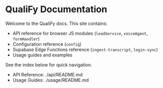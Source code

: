 # QualiFy Documentation

Welcome to the QualiFy docs. This site contains:

- API reference for browser JS modules (`leadService`, `voiceAgent`, `formHandler`)
- Configuration reference (`config`)
- Supabase Edge Functions reference (`ingest-transcript`, `login-sync`)
- Usage guides and examples

See the index below for quick navigation.

- API Reference: ./api/README.md
- Usage Guides: ./usage/README.md
